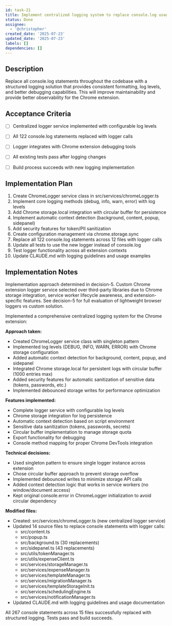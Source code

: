 ```yaml
---
id: task-21
title: Implement centralized logging system to replace console.log usage
status: Done
assignee:
  - '@christopher'
created_date: '2025-07-23'
updated_date: '2025-07-23'
labels: []
dependencies: []
---
```


## Description

Replace all console.log statements throughout the codebase with a structured logging solution that provides consistent formatting, log levels, and better debugging capabilities. This will improve maintainability and provide better observability for the Chrome extension.

## Acceptance Criteria

- [ ] Centralized logger service implemented with configurable log levels
- [ ] All 122 console.log statements replaced with logger calls
- [ ] Logger integrates with Chrome extension debugging tools
- [ ] All existing tests pass after logging changes
- [ ] Build process succeeds with new logging implementation


## Implementation Plan

1. Create ChromeLogger service class in src/services/chromeLogger.ts
2. Implement core logging methods (debug, info, warn, error) with log levels
3. Add Chrome storage.local integration with circular buffer for persistence
4. Implement automatic context detection (background, content, popup, sidepanel)
5. Add security features for token/PII sanitization
6. Create configuration management via chrome.storage.sync
7. Replace all 122 console.log statements across 12 files with logger calls
8. Update all tests to use the new logger instead of console.log
9. Test logger functionality across all extension contexts
10. Update CLAUDE.md with logging guidelines and usage examples
## Implementation Notes

Implementation approach determined in decision-5. Custom Chrome extension logger service selected over third-party libraries due to Chrome storage integration, service worker lifecycle awareness, and extension-specific features. See decision-5 for full evaluation of lightweight browser loggers vs custom solution.

Implemented a comprehensive centralized logging system for the Chrome extension:

**Approach taken:**
- Created ChromeLogger service class with singleton pattern
- Implemented log levels (DEBUG, INFO, WARN, ERROR) with Chrome storage configuration
- Added automatic context detection for background, content, popup, and sidepanel
- Integrated Chrome storage.local for persistent logs with circular buffer (1000 entries max)
- Added security features for automatic sanitization of sensitive data (tokens, passwords, etc.)
- Implemented debounced storage writes for performance optimization

**Features implemented:**
- Complete logger service with configurable log levels
- Chrome storage integration for log persistence
- Automatic context detection based on script environment
- Sensitive data sanitization (tokens, passwords, secrets)
- Circular buffer implementation to manage storage quota
- Export functionality for debugging
- Console method mapping for proper Chrome DevTools integration

**Technical decisions:**
- Used singleton pattern to ensure single logger instance across extension
- Chose circular buffer approach to prevent storage overflow
- Implemented debounced writes to minimize storage API calls
- Added context detection logic that works in service workers (no window/document access)
- Kept original console.error in ChromeLogger initialization to avoid circular dependency

**Modified files:**
- Created: src/services/chromeLogger.ts (new centralized logger service)
- Updated 14 source files to replace console statements with logger calls:
  - src/content.ts
  - src/popup.ts
  - src/background.ts (30 replacements)
  - src/sidepanel.ts (43 replacements)
  - src/utils/tokenManager.ts
  - src/utils/expenseClient.ts
  - src/services/storageManager.ts
  - src/services/expenseManager.ts
  - src/services/templateManager.ts
  - src/services/migrationManager.ts
  - src/services/templateStorageInit.ts
  - src/services/schedulingEngine.ts
  - src/services/notificationManager.ts
- Updated CLAUDE.md with logging guidelines and usage documentation

All 267 console statements across 15 files successfully replaced with structured logging. Tests pass and build succeeds.
